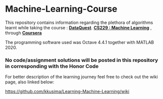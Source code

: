 # Machine-Learning-Course
This repository contains information regarding the plethora of algorithms learnt while taking the course : **[DataQuest](dataquest.io)**. **[CS229 : Machine Learning](http://cs229.stanford.edu/)** , through **[Coursera](https://www.coursera.org/learn/machine-learning/home/info)**

The programming software used was Octave 4.4.1 together with MATLAB 2020. 

### No code/assignment solutions will be posted in this repository in corresponding with the Honor Code

For better description of the learning journey feel free to check out the wiki page, also linked below:

https://github.com/kkusima/Learning-Machine-Learning/wiki
